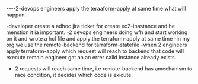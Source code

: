 ----2-devops engineers apply the teraaform-apply at same time what will happan.

-developer create a adhoc jira ticket for create ec2-inastance and he menstion it ia important.
-2 devops engineers doing wfh and start working on it and wrote a hcl file and apply the terraform-apply at same time
-in my org we use the remote-backend for tarraform-statefile
-when 2 engineers apply terraform-apply which request will reach to backend that code will execute remain engineer gat an an errer calld instance already exists.
- 2 requests will reach same time, i.e remote-backend has amechanism to race condition, it decides which code is exicute.
